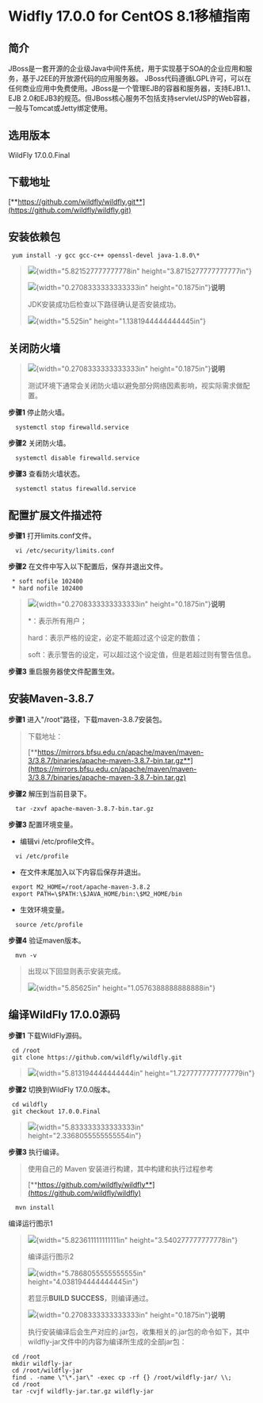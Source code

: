 # Widfly 17.0.0 for CentOS 8.1移植指南



## **简介**

JBoss是一套开源的企业级Java中间件系统，用于实现基于SOA的企业应用和服务，基于J2EE的开放源代码的应用服务器。 JBoss代码遵循LGPL许可，可以在任何商业应用中免费使用。JBoss是一个管理EJB的容器和服务器，支持EJB1.1、EJB 2.0和EJB3的规范。但JBoss核心服务不包括支持servlet/JSP的Web容器，一般与Tomcat或Jetty绑定使用。



## **选用版本**

WildFly 17.0.0.Final



##  下载地址

 [**https://github.com/wildfly/wildfly.git**](https://github.com/wildfly/wildfly.git)



## **安装依赖包**

```
 yum install -y gcc gcc-c++ openssl-devel java-1.8.0\*
```

> ![](./images/image3.png){width="5.821527777777778in"
> height="3.8715277777777777in"}
>
> ![](./images/image1.png){width="0.2708333333333333in"
> height="0.1875in"}**说明**
>
> JDK安装成功后检查以下路径确认是否安装成功。
>
> ![](./images/image4.png){width="5.525in"
> height="1.1381944444444445in"}



##  **关闭防火墙**

> ![](./images/image1.png){width="0.2708333333333333in"
> height="0.1875in"}**说明**
>
> 测试环境下通常会关闭防火墙以避免部分网络因素影响，视实际需求做配置。

**步骤1** 停止防火墙。

```
  systemctl stop firewalld.service
```

**步骤2** 关闭防火墙。

```
  systemctl disable firewalld.service
```

**步骤3** 查看防火墙状态。

```
  systemctl status firewalld.service
```



##  **配置扩展文件描述符**

**步骤1** 打开limits.conf文件。

```
  vi /etc/security/limits.conf
```

**步骤2** 在文件中写入以下配置后，保存并退出文件。

```
 * soft nofile 102400                                                 
 * hard nofile 102400                                                 
```

> ![](./images/image1.png){width="0.2708333333333333in"
> height="0.1875in"}**说明**
>
> \*：表示所有用户；
>
> hard：表示严格的设定，必定不能超过这个设定的数值；
>
> soft：表示警告的设定，可以超过这个设定值，但是若超过则有警告信息。

**步骤3** 重启服务器使文件配置生效。



##  **安装Maven-3.8.7**

**步骤1** 进入"/root"路径，下载maven-3.8.7安装包。

> 下载地址：
>
> [**https://mirrors.bfsu.edu.cn/apache/maven/maven-3/3.8.7/binaries/apache-maven-3.8.7-bin.tar.gz**](https://mirrors.bfsu.edu.cn/apache/maven/maven-3/3.8.7/binaries/apache-maven-3.8.7-bin.tar.gz)

**步骤2** 解压到当前目录下。

```
  tar -zxvf apache-maven-3.8.7-bin.tar.gz
```

**步骤3** 配置环境变量。

- 编辑vi /etc/profile文件。

```
  vi /etc/profile
```

- 在文件末尾加入以下内容后保存并退出。

```
 export M2_HOME=/root/apache-maven-3.8.2                               
 export PATH=\$PATH:\$JAVA_HOME/bin:\$M2_HOME/bin                      
```

- 生效环境变量。

```
  source /etc/profile
```

**步骤4** 验证maven版本。

```
  mvn -v
```

> 出现以下回显则表示安装完成。
>
> ![](./images/image5.png){width="5.85625in"
> height="1.0576388888888888in"}





##  **编译WildFly 17.0.0源码**

**步骤1** 下载WildFly源码。

```
 cd /root                                                              
 git clone https://github.com/wildfly/wildfly.git                     
```

> ![](./images/image6.png){width="5.813194444444444in"
> height="1.7277777777777779in"}

**步骤2** 切换到WildFly 17.0.0版本。

```
 cd wildfly                                                            
 git checkout 17.0.0.Final                                             
```

> ![](./images/image7.png){width="5.833333333333333in"
> height="2.3368055555555554in"}

**步骤3** 执行编译。

> 使用自己的 Maven 安装进行构建，其中构建和执行过程参考
>
> [**https://github.com/wildfly/wildfly**](https://github.com/wildfly/wildfly)

```
  mvn install
```

编译运行图示1

> ![](./images/image8.png){width="5.823611111111111in"
>height="3.540277777777778in"}
> 
> 编译运行图示2
>
> ![](./images/image9.png){width="5.7868055555555555in"
>height="4.038194444444445in"}
> 
> 若显示**BUILD SUCCESS**，则编译通过。
>
> ![](./images/image1.png){width="0.2708333333333333in"
>height="0.1875in"}**说明**
> 
> 执行安装编译后会生产对应的.jar包，收集相关的.jar包的命令如下，其中wildfly-jar文件中的内容为编译所生成的全部jar包：
>

```
 cd /root                                                              
 mkdir wildfly-jar                                                    
 cd /root/wildfly-jar                                                  
 find . -name \"\*.jar\" -exec cp -rf {} /root/wildfly-jar/ \\;            
 cd /root                                                              
 tar -cvjf wildfly-jar.tar.gz wildfly-jar                              
```



